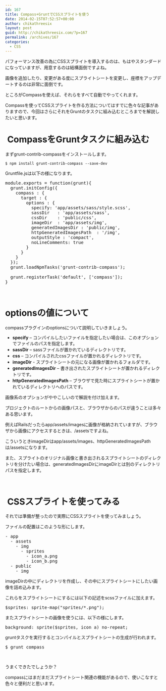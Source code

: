 ```yaml
---
id: 167
title: Compass+GruntでCSSスプライトを使う
date: 2014-02-15T07:52:57+00:00
author: chikathreesix
layout: post
guid: http://chikathreesix.com/?p=167
permalink: /archives/167
categories:
  - CSS
---
```

パフォーマンス改善の為にCSSスプライトを導入するのは、もはやスタンダードになっていますが、用意するのは結構面倒ですよね。

画像を追加したり、変更がある度にスプライトシートを変更し、座標をアップデートするのは非常に面倒です。

ところがCompassを使えば、それらをすべて自動でやってくれます。

Compassを使ってCSSスプライトを作る方法についてはすでに色々な記事がありますので、今回はさらにそれをGruntのタスクに組み込むところまでを解説したいと思います。

<!--more-->

#  CompassをGruntタスクに組み込む

まずgrunt-contrib-compassをインストールします。

<pre lang="shell"><code>$ npm install grunt-contrib-compass --save-dev</code></pre>

Gruntfile.jsは以下の様になります。

<pre class="lang:js decode:true" title="Gruntfile.js">module.exports = function(grunt){
  grunt.initConfig({
    compass : {
      target : {
        options : {
          specify: 'app/assets/sass/style.scss',
          sassDir   : 'app/assets/sass',
          cssDir    : 'public/css',
          imageDir  : 'app/assets/img',
          generatedImagesDir : 'public/img',
          httpGeneratedImagesPath  : '/img',
          outputStyle : 'compact',
          noLineComments: true
        }
      }
    }
  });
  grunt.loadNpmTasks('grunt-contrib-compass');

  grunt.registerTask('default', ['compass']);
}</pre>

&nbsp;

# optionsの値について

compassプラグインのoptionsについて説明していきましょう。

  * <span style="line-height: 13px;"><strong>specify</strong> &#8211; コンパイルしたいファイルを指定したい場合は、このオプションでファイルのパスを指定します。</span>
  * **sassDir** &#8211; sassファイルが置かれているディレクトリです。
  * **css** &#8211; コンパイルされたcssファイルが置かれるディレクトリです。
  * **imageDir** - スプライトシートの元になる画像が置かれるフォルダです。
  * **generatedImagesDir** &#8211; 書き出されたスプライトシートが置かれるディレクトリです。
  * **httpGeneratedImagesPath** &#8211; ブラウザで見た時にスプライトシートが置かれているディレクトリへのパスです。

画像系のオプションがややこしいので解説を付け加えます。

プロジェクトのルートからの画像パスと、ブラウザからのパスが違うことは多々ある思います。

例えばRailsだったらapp/assets/imagesに画像が格納されていますが、ブラウザから画像にアクセスするときは、/assetsですよね。

こういうときimageDirはapp/assets/images、httpGeneratedImagesPathは/assetsになります。

また、スプライトのオリジナル画像と書き出されるスプライトシートのディレクトリを分けたい場合は、generatedImagesDirにimageDirとは別のディレクトリパスを指定します。

&nbsp;

#  CSSスプライトを使ってみる

それでは準備が整ったので実際にCSSスプライトを使ってみましょう。

ファイルの配置はこのような形にします。

<pre class="lang:default decode:true" title="フォルダ構成">- app
  - assets
    - img
      - sprites
        - icon_a.png
        - icon_b.png
  - public
    - img</pre>

imageDirの中にディレクトリを作成し、その中にスプライトシートにしたい画像を詰め込みます。

これらをスプライトシートにするには以下の記述をscssファイルに加えます。

<pre class="lang:sass decode:true">$sprites: sprite-map("sprites/*.png");</pre>

またスプライトシートの画像を使うには、以下の様にします。

<pre>background: sprite($sprites, icon_a) no-repeat;</pre>

gruntタスクを実行するとコンパイルとスプライトシートの生成が行われます。

<pre class="lang:sh decode:true">$ grunt compass</pre>

&nbsp;

うまくできたでしょうか？

compassにはまだまだスプライトシート関連の機能があるので、使いこなすと色々と便利だと思います。